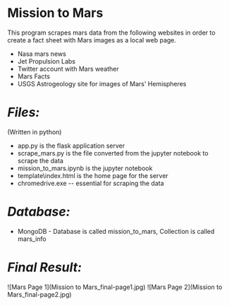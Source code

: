 # **Mission to Mars**
This program scrapes mars data from the following websites in order to create a fact sheet with Mars images as a local web page.
- Nasa mars news
- Jet Propulsion Labs
- Twitter account with Mars weather
- Mars Facts
- USGS Astrogeology site for images of Mars' Hemispheres

# ***Files:***
(Written in python)
- app.py is the flask application server
- scrape_mars.py is the file converted from the jupyter notebook to scrape the data
- mission_to_mars.ipynb is the jupyter notebook
- template\index.html is the home page for the server
- chromedrive.exe -- essential for scraping the data 

# ***Database:***
- MongoDB - Database is called mission_to_mars, Collection is called mars_info

# ***Final Result:***
![Mars Page 1](Mission to Mars_final-page1.jpg)
![Mars Page 2](Mission to Mars_final-page2.jpg)
